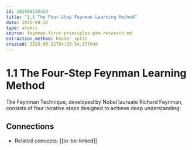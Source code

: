 ```yaml
---
id: 202508220429
title: "1.1 The Four-Step Feynman Learning Method"
date: 2025-08-22
type: atomic
source: feynman-first-principles-pkm-research.md
extraction_method: header_split
created: 2025-08-22T04:29:54.171048
---
```


# 1.1 The Four-Step Feynman Learning Method

The Feynman Technique, developed by Nobel laureate Richard Feynman, consists of four iterative steps designed to achieve deep understanding:

## Connections
- Related concepts: [[to-be-linked]]
